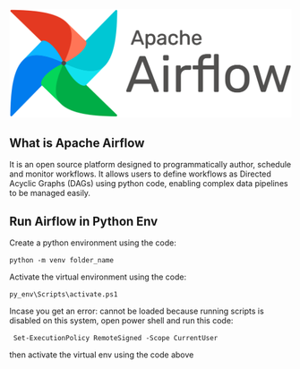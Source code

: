 ![](https://github.com/MithamoMorgan/Apache-Airflow/blob/master/AirflowLogo.png)

## What is Apache Airflow

It is an open source platform designed to programmatically author, schedule and monitor workflows. It allows users to define workflows as Directed Acyclic Graphs (DAGs) using python code, enabling complex data pipelines to be managed easily.

## Run Airflow in Python Env

Create a python environment using the code:
```
python -m venv folder_name
```

Activate the virtual environment using the code:
```
py_env\Scripts\activate.ps1
```
Incase you get an error: cannot be loaded because running scripts is disabled on this system, open power shell and run this code:
```
 Set-ExecutionPolicy RemoteSigned -Scope CurrentUser
```
then activate the virtual env using the code above
